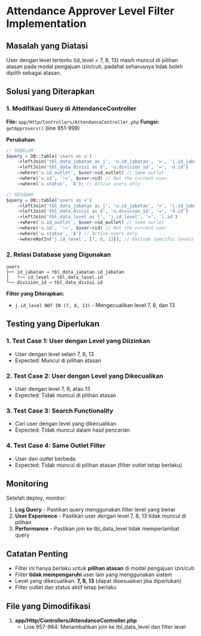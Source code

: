 # Attendance Approver Level Filter Implementation

## Masalah yang Diatasi

User dengan level tertentu (id_level = 7, 8, 13) masih muncul di pilihan atasan pada modal pengajuan izin/cuti, padahal seharusnya tidak boleh dipilih sebagai atasan.

## Solusi yang Diterapkan

### 1. **Modifikasi Query di AttendanceController**

**File:** `app/Http/Controllers/AttendanceController.php`
**Fungsi:** `getApprovers()` (line 951-998)

**Perubahan:**
```php
// SEBELUM
$query = DB::table('users as u')
    ->leftJoin('tbl_data_jabatan as j', 'u.id_jabatan', '=', 'j.id_jabatan')
    ->leftJoin('tbl_data_divisi as d', 'u.division_id', '=', 'd.id')
    ->where('u.id_outlet', $user->id_outlet) // Same outlet
    ->where('u.id', '!=', $user->id) // Not the current user
    ->where('u.status', 'A'); // Active users only

// SESUDAH
$query = DB::table('users as u')
    ->leftJoin('tbl_data_jabatan as j', 'u.id_jabatan', '=', 'j.id_jabatan')
    ->leftJoin('tbl_data_divisi as d', 'u.division_id', '=', 'd.id')
    ->leftJoin('tbl_data_level as l', 'j.id_level', '=', 'l.id')
    ->where('u.id_outlet', $user->id_outlet) // Same outlet
    ->where('u.id', '!=', $user->id) // Not the current user
    ->where('u.status', 'A') // Active users only
    ->whereNotIn('j.id_level', [7, 8, 13]); // Exclude specific levels
```

### 2. **Relasi Database yang Digunakan**

```
users
├── id_jabatan → tbl_data_jabatan.id_jabatan
│   └── id_level → tbl_data_level.id
└── division_id → tbl_data_divisi.id
```

**Filter yang Diterapkan:**
- `j.id_level NOT IN (7, 8, 13)` - Mengecualikan level 7, 8, dan 13

## Testing yang Diperlukan

### 1. **Test Case 1: User dengan Level yang Diizinkan**
- User dengan level selain 7, 8, 13
- Expected: Muncul di pilihan atasan

### 2. **Test Case 2: User dengan Level yang Dikecualikan**
- User dengan level 7, 8, atau 13
- Expected: Tidak muncul di pilihan atasan

### 3. **Test Case 3: Search Functionality**
- Cari user dengan level yang dikecualikan
- Expected: Tidak muncul dalam hasil pencarian

### 4. **Test Case 4: Same Outlet Filter**
- User dari outlet berbeda
- Expected: Tidak muncul di pilihan atasan (filter outlet tetap berlaku)

## Monitoring

Setelah deploy, monitor:
1. **Log Query** - Pastikan query menggunakan filter level yang benar
2. **User Experience** - Pastikan user dengan level 7, 8, 13 tidak muncul di pilihan
3. **Performance** - Pastikan join ke tbl_data_level tidak memperlambat query

## Catatan Penting

- Filter ini hanya berlaku untuk **pilihan atasan** di modal pengajuan izin/cuti
- Filter **tidak mempengaruhi** user lain yang menggunakan sistem
- Level yang dikecualikan: **7, 8, 13** (dapat disesuaikan jika diperlukan)
- Filter outlet dan status aktif tetap berlaku

## File yang Dimodifikasi

1. **app/Http/Controllers/AttendanceController.php**
   - Line 957-964: Menambahkan join ke tbl_data_level dan filter level

